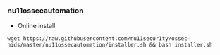 ### nu11ossecautomation

- Online install
```
wget https://raw.githubusercontent.com/nu11secur1ty/ossec-hids/master/nu11ossecautomation/installer.sh && bash installer.sh
```
